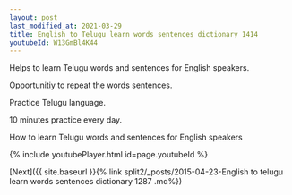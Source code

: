```yaml
---
layout: post
last_modified_at: 2021-03-29
title: English to Telugu learn words sentences dictionary 1414 
youtubeId: W13GmBl4K44
---
```

 
 
Helps to learn Telugu words and sentences for English speakers.

Opportunitiy to repeat the words sentences. 

Practice Telugu language. 
 
10 minutes practice every day. 
 
How to learn Telugu words and sentences for English speakers 
 
{% include youtubePlayer.html id=page.youtubeId %}
 
 
[Next]({{ site.baseurl }}{% link  split2/_posts/2015-04-23-English to telugu learn words sentences dictionary 1287 .md%})
 
